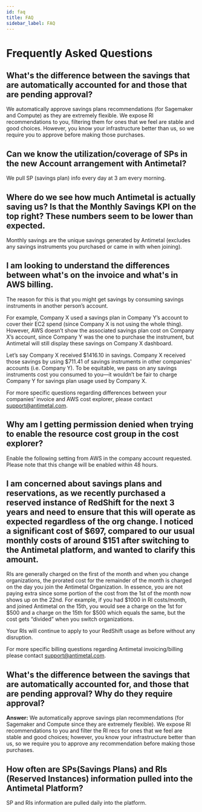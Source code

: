 ```yaml
---
id: faq
title: FAQ
sidebar_label: FAQ
---
```


# Frequently Asked Questions

## What's the difference between the savings that are automatically accounted for and those that are pending approval?

We automatically approve savings plans recommendations (for Sagemaker and Compute) as they are extremely flexible. We expose RI recommendations to you, filtering them for ones that we feel are stable and good choices. However, you know your infrastructure better than us, so we require you to approve before making those purchases.

## Can we know the utilization/coverage of SPs in the new Account arrangement with Antimetal?

We pull SP (savings plan) info every day at 3 am every morning.

## Where do we see how much Antimetal is actually saving us? Is that the Monthly Savings KPI on the top right? These numbers seem to be lower than expected.

Monthly savings are the unique savings generated by Antimetal (excludes any savings instruments you purchased or came in with when joining).

## I am looking to understand the differences between what's on the invoice and what's in AWS billing.

The reason for this is that you might get savings by consuming savings instruments in another person’s account.

For example, Company X used a savings plan in Company Y’s account to cover their EC2 spend (since Company X is not using the whole thing). However, AWS doesn’t show the associated savings plan cost on Company X’s account, since Company Y was the one to purchase the instrument, but Antimetal will still display these savings on Company X dashboard.

Let’s say Company X received $1416.10 in savings. Company X received those savings by using $711.41 of savings instruments in other companies' accounts (i.e. Company Y). To be equitable, we pass on any savings instruments cost you consumed to you—it wouldn’t be fair to charge Company Y for savings plan usage used by Company X.

For more specific questions regarding differences between your companies’ invoice and AWS cost explorer, please contact [support@antimetal.com](mailto:support@antimetal.com).

## Why am I getting permission denied when trying to enable the resource cost group in the cost explorer?

Enable the following setting from AWS in the company account requested. Please note that this change will be enabled within 48 hours.

## I am concerned about savings plans and reservations, as we recently purchased a reserved instance of RedShift for the next 3 years and need to ensure that this will operate as expected regardless of the org change. I noticed a significant cost of $697, compared to our usual monthly costs of around $151 after switching to the Antimetal platform, and wanted to clarify this amount.

RIs are generally charged on the first of the month and when you change organizations, the prorated cost for the remainder of the month is charged on the day you join the Antimetal Organization. In essence, you are not paying extra since some portion of the cost from the 1st of the month now shows up on the 22nd. For example, if you had $1000 in RI costs/month, and joined Antimetal on the 15th, you would see a charge on the 1st for $500 and a charge on the 15th for $500 which equals the same, but the cost gets “divided” when you switch organizations.

Your RIs will continue to apply to your RedShift usage as before without any disruption.

For more specific billing questions regarding Antimetal invoicing/billing please contact [support@antimetal.com](mailto:support@antimetal.com).

## What's the difference between the savings that are automatically accounted for, and those that are pending approval? Why do they require approval?

**Answer:** We automatically approve savings plan recommendations (for Sagemaker and Compute since they are extremely flexible). We expose RI recommendations to you and filter the RI recs for ones that we feel are stable and good choices; however, you know your infrastructure better than us, so we require you to approve any recommendation before making those purchases.

## How often are SPs(Savings Plans) and RIs (Reserved Instances) information pulled into the Antimetal Platform?

SP and RIs information are pulled daily into the platform. 
